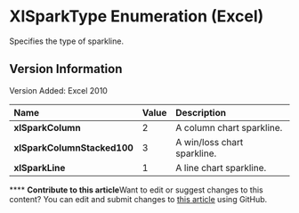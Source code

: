 
# XlSparkType Enumeration (Excel)

Specifies the type of sparkline.


## Version Information

Version Added: Excel 2010 



|**Name**|**Value**|**Description**|
|:-----|:-----|:-----|
| **xlSparkColumn**|2|A column chart sparkline. |
| **xlSparkColumnStacked100**|3|A win/loss chart sparkline.|
| **xlSparkLine**|1|A line chart sparkline.|

****   **Contribute to this article**Want to edit or suggest changes to this content? You can edit and submit changes to  [this article](https://github.com/jhershey00/VBA_Excel_Test/OpenXMLCon/articles/f97f9806-f2f8-41ca-56d8-c5c41f84b723.md) using GitHub.

